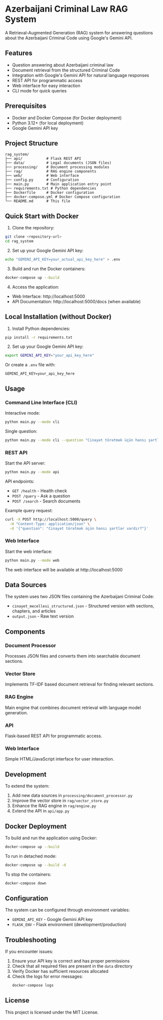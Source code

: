 # Azerbaijani Criminal Law RAG System

A Retrieval-Augmented Generation (RAG) system for answering questions about the Azerbaijani Criminal Code using Google's Gemini API.

## Features

- Question answering about Azerbaijani criminal law
- Document retrieval from the structured Criminal Code
- Integration with Google's Gemini API for natural language responses
- REST API for programmatic access
- Web interface for easy interaction
- CLI mode for quick queries

## Prerequisites

- Docker and Docker Compose (for Docker deployment)
- Python 3.12+ (for local deployment)
- Google Gemini API key

## Project Structure

```
rag_system/
├── api/           # Flask REST API
├── data/          # Legal documents (JSON files)
├── processing/    # Document processing modules
├── rag/           # RAG engine components
├── web/           # Web interface
├── config.py      # Configuration
├── main.py        # Main application entry point
├── requirements.txt # Python dependencies
├── Dockerfile     # Docker configuration
├── docker-compose.yml # Docker Compose configuration
└── README.md      # This file
```

## Quick Start with Docker

1. Clone the repository:
```bash
git clone <repository-url>
cd rag_system
```

2. Set up your Google Gemini API key:
```bash
echo "GEMINI_API_KEY=your_actual_api_key_here" > .env
```

3. Build and run the Docker containers:
```bash
docker-compose up --build
```

4. Access the application:
- Web Interface: http://localhost:5000
- API Documentation: http://localhost:5000/docs (when available)

## Local Installation (without Docker)

1. Install Python dependencies:
```bash
pip install -r requirements.txt
```

2. Set up your Google Gemini API key:
```bash
export GEMINI_API_KEY="your_api_key_here"
```
Or create a `.env` file with:
```
GEMINI_API_KEY=your_api_key_here
```

## Usage

### Command Line Interface (CLI)

Interactive mode:
```bash
python main.py --mode cli
```

Single question:
```bash
python main.py --mode cli --question "Cinayət törətmək üçün hansı şərtlər vardır?"
```

### REST API

Start the API server:
```bash
python main.py --mode api
```

API endpoints:
- `GET /health` - Health check
- `POST /query` - Ask a question
- `POST /search` - Search documents

Example query request:
```bash
curl -X POST http://localhost:5000/query \
  -H "Content-Type: application/json" \
  -d '{"question": "Cinayət törətmək üçün hansı şərtlər vardır?"}'
```

### Web Interface

Start the web interface:
```bash
python main.py --mode web
```

The web interface will be available at http://localhost:5000

## Data Sources

The system uses two JSON files containing the Azerbaijani Criminal Code:
- `cinayet_mecellesi_structured.json` - Structured version with sections, chapters, and articles
- `output.json` - Raw text version

## Components

### Document Processor
Processes JSON files and converts them into searchable document sections.

### Vector Store
Implements TF-IDF based document retrieval for finding relevant sections.

### RAG Engine
Main engine that combines document retrieval with language model generation.

### API
Flask-based REST API for programmatic access.

### Web Interface
Simple HTML/JavaScript interface for user interaction.

## Development

To extend the system:

1. Add new data sources in `processing/document_processor.py`
2. Improve the vector store in `rag/vector_store.py`
3. Enhance the RAG engine in `rag/engine.py`
4. Extend the API in `api/app.py`

## Docker Deployment

To build and run the application using Docker:

```bash
docker-compose up --build
```

To run in detached mode:
```bash
docker-compose up --build -d
```

To stop the containers:
```bash
docker-compose down
```

## Configuration

The system can be configured through environment variables:

- `GEMINI_API_KEY` - Google Gemini API key
- `FLASK_ENV` - Flask environment (development/production)

## Troubleshooting

If you encounter issues:

1. Ensure your API key is correct and has proper permissions
2. Check that all required files are present in the `data` directory
3. Verify Docker has sufficient resources allocated
4. Check the logs for error messages:
   ```bash
   docker-compose logs
   ```

## License

This project is licensed under the MIT License.